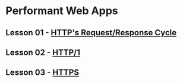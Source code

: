 # Performant Web Apps

## Lesson 01 - [HTTP's Request/Response Cycle](https://github.com/TomerPacific/MobileWebSpecialistNanodegree/tree/master/Performant%20Web%20Apps/HTTP's%20Request-Response%20Cycle)

## Lesson 02 - [HTTP/1](https://github.com/TomerPacific/MobileWebSpecialistNanodegree/tree/master/Performant%20Web%20Apps/HTTP-1)

## Lesson 03 - [HTTPS](https://github.com/TomerPacific/MobileWebSpecialistNanodegree/tree/master/Performant%20Web%20Apps/HTTPS)